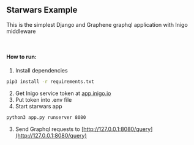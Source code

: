 
## Starwars Example

This is the simplest Django and Graphene graphql application with Inigo middleware


<br/>

#### How to run:
1. Install dependencies
```bash
pip3 install -r requirements.txt
```
2. Get Inigo service token at [app.inigo.io](https://app.inigo.io)
3. Put token into .env file
4. Start starwars app
```bash
python3 app.py runserver 8080
```
3. Send Graphql requests to [http://127.0.0.1:8080/query](http://127.0.0.1:8080/query)
